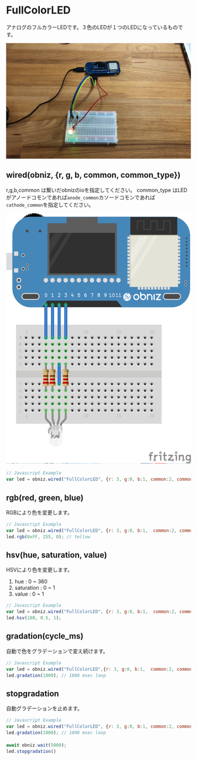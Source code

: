 # FullColorLED

アナログのフルカラーLEDです。３色のLEDが１つのLEDになっているものです。

![](./animation.gif)


## wired(obniz, {r, g, b, common, common_type})

r,g,b,common は繋いだobnizのioを指定してください。
common_type はLEDがアノードコモンであれば`anode_common`カソードコモンであれば`cathode_common`を指定してください。

![](./wired.png)

```Javascript
// Javascript Example
var led = obniz.wired("FullColorLED", {r: 3, g:0, b:1, common:2, commonType:'anode_common'}); 
```

## rgb(red, green, blue)
RGBにより色を変更します。
```Javascript
// Javascript Example
var led = obniz.wired("FullColorLED", {r: 3, g:0, b:1,  common:2, commonType:'anode_common'}); 
led.rgb(0xFF, 255, 0); // Yellow
```

## hsv(hue, saturation, value)
HSVにより色を変更します。

1. hue : 0 ~ 360
2. saturation : 0 ~ 1
3. value : 0 ~ 1

```Javascript
// Javascript Example
var led = obniz.wired("FullColorLED", {r: 3, g:0, b:1,  common:2, commonType:'anode_common'}); 
led.hsv(180, 0.5, 1);
```


## gradation(cycle_ms)
自動で色をグラデーションで変え続けます。

```Javascript
// Javascript Example
var led = obniz.wired("FullColorLED",{r: 3, g:0, b:1,  common:2, commonType:'anode_common'}); 
led.gradation(1000); // 1000 msec loop
```

## stopgradation
自動グラデーションを止めます。

```Javascript
// Javascript Example
var led = obniz.wired("FullColorLED", {r: 3, g:0, b:1, common:2, commonType:'anode_common'}); 
led.gradation(1000); // 1000 msec loop

await obniz.wait(5000);
led.stopgradation()

```

